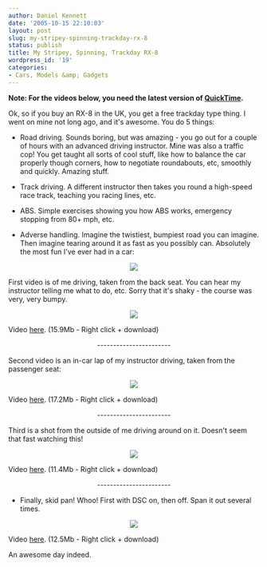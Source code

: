 ```yaml
---
author: Daniel Kennett
date: '2005-10-15 22:10:03'
layout: post
slug: my-stripey-spinning-trackday-rx-8
status: publish
title: My Stripey, Spinning, Trackday RX-8
wordpress_id: '19'
categories:
- Cars, Models &amp; Gadgets
---
```


<b>Note: For the videos below, you need the latest version of <a href="http://www.apple.com/quicktime/download/">QuickTime</a>. </b>

Ok, so if you buy an RX-8 in the UK, you get a free trackday type thing. I went on mine not long ago, and it's awesome. You do 5 things:

- Road driving. Sounds boring, but was amazing - you go out for a couple of hours with an advanced driving instructor. Mine was also a traffic cop! You get taught all sorts of cool stuff, like how to balance the car properly though corners, how to negotiate roundabouts, etc, smoothly and quickly. Amazing stuff.

- Track driving. A different instructor then takes you round a high-speed race track, teaching you racing lines, etc. 

- ABS. Simple exercises showing you how ABS works, emergency stopping from 80+ mph, etc. 

- Adverse handling. Imagine the twistiest, bumpiest road you can imagine. Then imagine tearing around it as fast as you possibly can. Absolutely the most fun I've ever had in a car: 

<center><img src="http://danielkennett.org/pictures/prodrive/adv_outside.jpg"/></center>

First video is of me driving, taken from the back seat. You can hear my instructor telling me what to do, etc. Sorry that it's shaky - the course was very, very bumpy. 

<center><img src="http://danielkennett.org/pictures/prodrive/adv_inside.jpg"/></center>

Video <a href="http://danielkennett.org/pictures/prodrive/RX8-ADV_me.mp4">here</a>. (15.9Mb - Right click + download)

<center>-----------------------</center>

Second video is an in-car lap of my instructor driving, taken from the passenger seat: 

<center><img src="http://danielkennett.org/pictures/prodrive/adv_inside2.jpg"/></center>

Video <a href="http://danielkennett.org/pictures/prodrive/RX8-ADV_ins.mp4">here</a>. (17.2Mb - Right click + download)

<center>-----------------------</center>

Third is a shot from the outside of me driving around on it. Doesn't seem that fast watching this! 

<center><img src="http://danielkennett.org/pictures/prodrive/adv_outside2.jpg"/></center>

Video <a href="http://danielkennett.org/pictures/prodrive/RX8-ADV_outside.mp4">here</a>. (11.4Mb - Right click + download)

<center>-----------------------</center>

- Finally, skid pan! Whoo! First with DSC on, then off. Span it out several times. 

<center><img src="http://danielkennett.org/pictures/prodrive/skid.jpg"/></center>

Video <a href="http://danielkennett.org/pictures/prodrive/RX8-TCS.mp4">here</a>. (12.5Mb - Right click + download)

An awesome day indeed. 